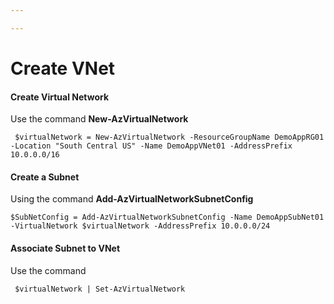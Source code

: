 ```yaml
---

---
```

# Create VNet

#### Create Virtual Network

Use the command **New-AzVirtualNetwork**

     $virtualNetwork = New-AzVirtualNetwork -ResourceGroupName DemoAppRG01 -Location "South Central US" -Name DemoAppVNet01 -AddressPrefix 10.0.0.0/16

#### Create a Subnet

Using the command **Add-AzVirtualNetworkSubnetConfig**

    $SubNetConfig = Add-AzVirtualNetworkSubnetConfig -Name DemoAppSubNet01 -VirtualNetwork $virtualNetwork -AddressPrefix 10.0.0.0/24

#### Associate Subnet to VNet

Use the command 

     $virtualNetwork | Set-AzVirtualNetwork